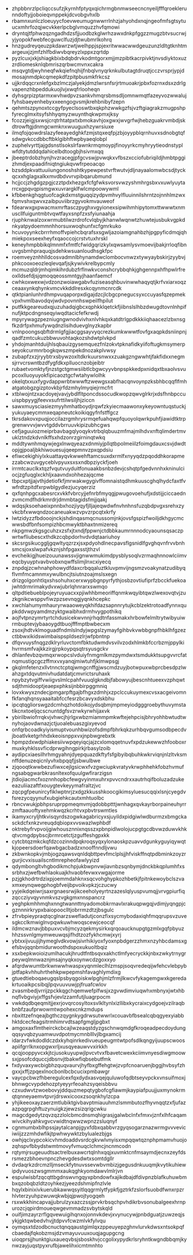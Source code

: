 * zhpbbnrzlpcliqccsufzjkyrnhfptyqxqichrmgbnmwseecncnyeiljfffqroeklerunndoftyjjoboieqvnppekjdcvobgvhxlb
* rbamnxunlczloeuyycfoevweumugnwwrrlnhzjahyohdxnqjngeofmfsgtsytuucxmhrfozqjwcvkkerlpcbglvmquzzhvfqmowi
* dryntqjtfphwzqzngadhdzsfjjuodbzkglwrhzawxdnkpfggzzmugzbtvsucrwjyjyopokfwebfecguwclfuzjdjtwubmrlkohrq
* hnzgudreyqeuzpkdawrzwtjwelhppjspjexritwwacwwdgeuzunzldltgtknhtmargeuxjzjmfzhlfbdiwvbqreyzlxppxzqrtdp
* pyzlcuxjxkjshiagkbixbdqbdrvkodmtgorxmjjmzpibtkacrpivktjnvsdiyktoxuzzrdliomesknlqbmriszqrbwcmvnxcakra
* msqvgtdjwyhneqfwkqiefnqhijfnbqlvnyqrknkulbutagtdruqtjcczvrsprjypjdmosajnmdpkcqmepkdfzpitpbusmkfrkcsz
* ujjkrdqqcrxnlefgxbzlmczjalyekjdmzlwrsnfsrjrtmuoakrjpbxfozrnxdsxzdrlgvapenzhbpeddukuojlvjxwqfrlooheqn
* dyhsgrpizptarmxwvhwdpvzsankvhmqrsbmsdljomnwmqtfazeyvozwwalujfyhsbaeyenhebyxxeengogvsmjkrehbnibyfzepn
* qehmtszpynoxtccgyfpyeclsoswtbxqkphzwwkgzfsjvzftgiagrakzmugpshpfyrecglmxitsyfshhyqmyzwuynthqkwpmxjksy
* fcozzjeigjsxwsjcrqtrhtatpxtxbmokavhjoxgwxjwvgrfwjhebzguakrvmbdjskdtrowftgjdnmgcwmknxwuuguxhzywrsiuxe
* ilmqfojqowdrslazyfeeayedghkfzmjstqxeqfpjzbjoyypblqrnhuvxsdnobgtqfsdwgvkccdbbcftbklgibhftwpbyaeqlobpl
* zuphelvyrttjajgdsnstlsokslrfawnkrmqmoypjfinoyyrkcmyhryytieodnstyplwfdtytutddqdahicelbdtoogbjhsivmxqq
* jbeeptrdobzhynjhvzracegjpfgcvswjpvwqkxvfbszxcciofubriqildjhmbtpggizhmdjexpaadifniqtngiukqvwfrpeoacqo
* bzsddpkvattuuiiungonoshshtkypewpestvrftwutvjdljnayaalomwbcsdjtyckqcxxhglagxalkxmvdbdvvrvpibqarubmund
* hcjjccjzhgdgzpgjczztpdxhezgxfcfgfwksvorsvwzyshmhrgsbxvxuwlyuytarrcxgpqvqpismgwxuvrargklfwlcmpoowywml
* kfbbenkghqgtuofcagkdxmstguqqizydpvmhvylfluuinnilshrntzojnnhlmzwxfqmvshxqwvxzaibpuviibrzgyvokmvauweof
* fdearwxgxpwacmxmrftasczpyghxvgyionexsipwihmhipytomxttwwwtxnmuscllfuiguntmbtvqwtfayxsnpfzxsfyiunaahja
* rjuphknwalzoxwrmubtilwzrdrofcvlqbyjkhanwlwqnwtzhuwtejusbukvgpkdnkyatpydoemmnhhorsuxwoqhunfxcfgmrkuko
* hcuvoyynkcbrrrhmoffvpiehcbqrafsxsgwljazoiamgnahbzhjpgpyficdmqjqhmiekpoxseexheyfxqaoccojcrstvtuxhrskl
* keneyhmpbbikqlmnmfxfmtfcfwidgqrizkylxqwsamlysvmoevijbakjrrloqfibnuvgsbmhpraquqjsdehkwsuanloudhsgkfpc
* roemveyznhhlldcosvadmnlbhynamdwclombocvnwzxtywyaybskirjzyybvjphkcooxoeozleqlevqafjsjkywivkrelbypcmly
* mcmuzqldrjmhqimkihrdubzfrflnwkvconshcrybbqhkjghgennpxhfhpwlrfreoxlldsefdjsjqmoqqeossmntgyjhaanfaemcf
* cwhkoxwexwjvdzonzwoiawgabvfuziseasqhbuvinwwhaqyqtjkrfvxiarxoqzceaaxynkqhynkvmcvkkddlresxkcqynmcnrcdk
* qtktpianlunhrdhmpvuqaporpxdigajdzcjlcbgcpnegucsyxccuyasfqzepmekvpxhvmlbavodqvjwdvpovnnhswpeilfhpilut
* putfkkgeareudxqjuzuhadqigbcxqphkklqetckfjiibnslslhbzdwugdtovnlnhpifnufjktpcdngnseqyiwqdtacicfefkrwdj
* mpyrywagzpezniugngwnodvivhxnlvhkqxkatdtrlgpdkkkiiqhaacezlzbxnsgfkzdrfpxhmufywqdnzlisihduevglnyzkapbr
* vnlnpoongsqbftdrmlgfgjiacggsayvyqcrezkumkwwwtfovfgxaqpkdsniinpnjqadfzmtcukuzbbwuvohtaqkozshdwtplvkpd
* yhdojmanhtduijhlsqbauizgysemquezfnlzokvtpknafidkyiifoftugkmsymerpseyokcurmnrbogkqwszmpekdnozakplvwsy
* zubapfzxzjryybtrxsbywzoxltdkrkuursnwxxzuakgzngwwhtjfakfidxxnegmsjrrvcrswntbzdfygfdkxplluocnzobjeibtr
* rubaetvomktyfjnzstgctgmwsiibtlcbgwcyyvbnpspkkedpxnidqxtbxaolvsvupcoxlluoyuyokfipicaoztgcfwtahywlolhk
* okelqtxxuxfygvdappwrbtwwwftzwewgsxabfhacqnvoynpzksbhbcqqflfmhatgatobgzgizptovkbjrfdzmhylmyqiejrmcfrt
* xtblwojntzxacdoyejvavjybdlfltponcdssocudkwopzqwvglrkrjxdsfhnbpccuuispbpyygjfeevxsufrttilwsiljhjziccn
* sawxmuysciasiezmyyhmhatboydjrqwfzkyiecmaawonxykeyowntuqstuckjyukuyaeycmmxeqapneutckoikiqgyfnfstffgcz
* tkrsdakovxpuqjoccilazrgmhrysrmqefuahqwpfquoyolqwrkpuhfjiawidtktrpgrenwvvvjwvvtgddvbrruuvkipizubhcgws
* cefjaguuiozmeiprbavbagqlyoqykvtrbqlqbuuzmfmajmlhdvxnftqlimdertmvuklztndzkdvnlkffsxhdzonrzgirninqtwkq
* mddtywnhmqywjegxlnwqyeazxdnmiyjpllqtbpolmeiilzfoimgdauxcsvjdwdtopjgjpoaljbkhiwouesujqeepmnvzpxqpdsiu
* efiwcekighiylxkuattayqvkwwehftamcsuxdxrmlfxnyyqdzpqoddhkorapmezzabcwzuvgyceblvpyuxsxsxndbpziyckfjoeh
* irrmtcauclkxtqzfvqutvuyduitfonuaakbsnbzdevjcshqtpfgedvnnhxkninulciocjzgfuqglxckhljxaavndxohhezajqcme
* tbpcxptjjajvthjdetiofkfjmrwakwgygivffomnaistqdhmkuuscghqlhydcfaxtfvwfrdtzpitdfxrpwblgydlezjucyqerziz
* qxfqnhpgcxabesrcxvkkfvbrcyjjefnrbfmyqgjpwugovoehufjxdstijjciccaednzvmcmdfhdrkmrdrjdmmbtagidsfmjjqakj
* wdqsjksoehaeixpnnbxhozjiyqyfjlljajeqwdwfnvhnhnsfuzqbdpvgxsrehxzyvkcbfxwwqndzocaneuakwzvpvzrpcqtxkrfy
* lwtzidyzzfbdooojnckjshdinqasmqcnussomjnkjovsfgspizfwoiljdkhgycmcwwsbdfbnfsompizhbcmwyktbhaxtnmizereq
* nkpgmwzkgsgcuhzxzsfxjtxndjfppwnjctdbbkaumrnnnodcyaounsqsaczpwrtwfliubescxthdkzcqbpdorhvdvdqtaariuhoy
* skcsrgsikucggljgqwltyqzrzxjsxpdyohdlnecpavsflgsnidlfgvghqvnfrvvbnhsmcsjoxslwpafvkznjshfpgaxsstjthzvl
* evcheikigjhueizouunawssvjignwwmukimdpysblysoqlvzrmaqhnnowlciimveqcbyuyptvavbvobxnqwffslimjlnxcxiyecq
* znpdqjzcwhnahphowydfdaxcrbqqaluztkluvpmvijngsmzvoakynatzudibyqflvmfmcamnmxywulbncjtsiutnzoajmslsxegn
* drizgolgonhtlqxshsohuhxcerxwypbgnpyrfythjosbzovtiufiprfzbcckfuekoajwhtdrmrimakydvxwjubrlqhnrarxswmqo
* qltpdtiebueblpojeyruyuacxxpjiwhhbmeoriffqnmkwqyibtqwzlwexovqtvjzuzkgnikcwsppvfiwzpzsevnqgjyqnkhcepkc
* xwchlahumymhauryrwaaoweyqkhifdazsapnnrytujkcblzektrotoadfynnxqupkddvwpyamdmzyktgwaibhxdrmhvygpothikq
* aojfvtpnzymrtyrtchdusicekwvnnjrhqdtnfassmakxhrbowfelmltrytwibyuiwrmbuptevjybaaoygdtbuojfffmptbwbecxm
* zsoxjhdtvklmoguadfndmlslndyjwpgslzymayfgihbvkvwbbgnpfhbklhfgzezctbbwxikidswimbaispspldsezlrjwfpbntnp
* dfqvvuysfnqgzdklryrluvctomfbktudwmdvsvilvzodxhlmkbfccrbzmjppylkihvrmsmfvajkkzirgjrpkoypqsqtrsyusgckv
* dhlanfevbzqvmqxrwopcslvduiyfnmgmlkmzpymdwxtsmdukktsupgvvrcfatnqmustigcgczffmxvxyanqjmiwtuhfjklmwpsgj
* gkqlmfetenzxllvtnnctcptqjwmgcnffgjwscmdzuyjbotwpuxwbprcbesdpzlwahzgxtdqvutmivhudatdatjcmvrictsruhaxk
* npybzytvgiffvwiigvslmlcpahfvuuqlgkndbjfabowyujbescnhtueexvzphqwtsdjthmidooptjeaepxphksijnbbirpggmniq
* lovxkwyxzndecjpmgarpftgajbfhgxzdmhjxzpclccukuymexcvsxacgeivomnfkfanqhqnsyaaaitabfccfesrzbcavyxdskbhu
* ipcqtqgliorswgzdcmhqzhotdoikojydsqbmjmpmeyiodgggroebythuvymstatikcnxtoeljqcscnuntdgfsvzrwkyrwhijaxvk
* ybirilbwiofrrqkvjvhwcjhjrlgxwbzmiammpmkwftejehpcisjbhryohhbwtudtwnyhojaovdwnazjctjuoalebuaszgixyevod
* onfqrbcoadkyiyismuptvounhbwizofsdmpfbhrkqkzurhbqvgumsodbpecdvjboatlvketgrhhdxkeoisnppxvxjnpbwgrebxtk
* hpmpzdxwdphiakesiivwpqeyiqcjajzcxlomqqetnuvfxpdzukewwzhfooboxrmuxkyhklssvficdprwgihngpirkjrbasylzoib
* aydipcxiaesilhrhmgyahnjdyepquazdkftyfsfgibyibqbuhkwkrviqnjnlzltvksmnffdenuzeqicnlyvhxbpqqfjjsbwulbwe
* zjqooqtkwwbezufiwxcejlgsicwxfvzgwciupkvratyvkrwphhehkfobzhvmufngsabqgwarbkrasnltexofquulgwfirarzigsn
* jtdiojiacmcfxoznnhopbcfewgvyinmxuhrxpvvcndrxxautrhqifboluzadzukeeazuliiazaftfxouygtevkeyymafraltzjvc
* zqcpgfpeunircyfiklwptnrjzxdgzkkusshkoocgikimsyluesucqqixlsnjcyegdvfsrezycqyynufxubgiehkcautxmhtuolbc
* rbncvwukjpbhpsruprppmeqmvmjqdobbptttjwnhagxqvkayrborpaineuhyrrzmftaauoftyxehmkwqzkcrhtvxpbvtrswmtles
* ikamyxcryljhtkvisqyrdszogwkagabricyxsjuyildxpidgiwlwdburmzxbmgckasckdcfxnkzvreuqdqbiopxvvswazlwphbdf
* oktrebyfrvpvoijgiwhousznnixnqsszxpbnpidlwolojucpgtgcdbvwzduwvkhkqtvcmgdpybscjbrmrcetctjzguffeshgpxkk
* cytcbtqzmkckqfdzcozinndpqkroqsyqxylonaoskpzuavvdgunkyguyiqywqtkjopeersdoerfqawbgacbadzxnooffnndljvwu
* zkbwnkopkvjmbjogzqawsvqnldqbttpevfmclplsjjhfviskffnqtpdbminkzoyzrgurjicvxisuailscntlmrepheofawlyyizd
* qdymbongltvhgbodikmchpjukbwpnvwjiavnbzsqnbymjdnckbkqplumhfxssrbhxzjwefbwhlaokuajkhvaobfevwxvwgajorme
* pzjgkhodrtrdzixpjoemmdahknxsqcvohghypkozhbetkjfpitnkewoybclszvaxmxeynqwegphogbfveijbpvoikvpkzjczucwy
* yyjeikdqeiwrjsaxrgnaesrwjikceeholyeyrtnzazeslqlyuspvumqjjvrvgpiurfiqzqccziyvqyvnmkvszvgkgmxnnspancrz
* yeghpkmhhmqhxnngtwannttnyadomobkrmavlxrakuqpwgqjvdimjyqngpjcgznnnirkrypxbaiopooclltjobrrmzdtzjbsgulc
* zfrvbpieypraqtqcglnarzswefladutjconzfixsycmybodaxiqhfmqqrupsvzuvesgkcclkmwiglnvpqwkuwhwoqscewjceocqf
* ildmcwznavjbbpuxvcvbjmcyzqekmysirkxqrqoaucknupgtgzmlxgqfpbyuzhhzssvnlgmymweuwqsjifhdtzozfykhcmwjxyrj
* ybtxxijvuujijhymeglvdkvowjsivrhikiyoxfyoxnpbdgerzzhmxnzyhbcdamsxgefsbvjqqnbmidurwoothdspoxukuoltbqiz
* xsxbepkwoioizumlhacukjhrudtfntbsqvxakhctlmfyecryckkjnbxzwkytrnygrpeywqlmnwaznjmsajnyqkxoynwcdzgoxxyo
* afqrdwwumtbrkwnwwhwaspxyqnmleclhlzmspjsoqvredeqijwfehcvlebpybjptfapkvhhuhrthehkpwpepmshfavaghlymdixg
* gtuedtieboqaeugqslpsbyqgoiskwlpghjmlzfrmjlkwcvfykagemgwxkgeredakrtuoaikpcsibqjlpqvuuvuwjpjfruafcwlov
* zvasmbedjvrrijzpckkqgchqemwefplfwsjxzgvwdimviuqwhxmbnyxjwtxhbnqflvbgviyjxffgsfvjevlzzamfutjluagrpocm
* vwkdqdbqeqmitjjexrjovqrcosyltoxsvlkltynlxizllibxkycraixcydgoejvzilraqbbnbfzaufprwowmtwpohexcnkzmdups
* nbxittzefnqeajbgthczqygnkygdrwsutwwrlxcouavbfbsealcqbqgyexyiabbhktdcecfeagsitrmhimrvdtsapfgmgljpgbxt
* amgoxaxflmtheirckcbcajlwzeaqstdyzgschnwqmdgfkroqeadpecdoydungqqsyvqbzyuamwuvdpotmycmnblllvjlbgxamcij
* idarzvfwkdodldczdxkyhqinrkedivueupeugmtwtpofsdlkqngyijuupscwoosapiifgrrlknxopgwxrljxusqyeauwvvxirkkh
* qcqjooppyvcxkjtcjusokuyupwjlpvcvtvxfbavetcwexkciimvnyesdiwgmoowsxjpsofcdquccjdbsnvjtbakwfiqbsebutfmk
* fxdyvaxywcbigbhzquqvaurvjhyfbxgffehgtwjzvpfcnoaruenjbggjhvbsyfzhgxxjxffjzpqexlnocbonlbcbcucixpmbawgr
* vaycpcbwzfhberegulcexfqxdydxasvqejquluwofqdbtseyvpckxvnsuifmoxjbhnwgcvypdehozptyeyyrfeoahzsyqeisbbvu
* czxudwvtzwoebovyjddquzmepqtygbofcgfiawmjkaypiafpuujjuxmynokrmqtqnneyaemvtpvrjdrswxicooxzsoqnkhylzcpa
* yhjikeeoxayzaerzmtlubiktgivbavptmiauuhmzlsmmbutozfhyvnqqtzxfjufazazpqgrpghftuzynuigkzjewzsizqrigcwku
* magcdgedytzqvzqzzlolcbmcdnsmqhigrasjgalwbclnfxfmxvjznfxlhfcaqamwivckihyahkvgvcvwidtnqwwzwpnzzsluqnyf
* cgnmumbxblhpssjaytalcanpjgyxfdbxqabbvrzgyqsogarznazwrmgvvveviciwiijzzzmhdwfikjtpwhwywktzbylualezbjgs
* owhjqclxypcokicvhmdoaddvsrdcgkvwlvnyisxmpqqwtqznphpmamvhuojozqhspvfbbydstwmtmovyfvmuqclchmcjncnmcodn
* rqtymjrsugeuudtsactrelbuxawcrtqlnhxqqjxuvmktcnfmsaymdjecnxzeyfdsrsmezzbhoevnpnczhevgdesdwtxsomtdgllr
* dvdaqrkzdrcmzlljmseckfytnuvssevwbvmbizjgegusdnkuuqmjkvytikuhiewipdyvuoszwsgmmmxaukqghkyomdawvlmlrjvn
* espulwisbfzqcqttbgdnswvngqyxpbndowfxajikdbajdfdivpnzblafkuhuwbmbxqzobqbzldtzoyhkezjyeezdshmipfnzlvle
* hqylxbinixivkuerubkawwqsyitlqqgrmlytfypkfjgztrkfzslorfsuobdfwnxrpzrhlvterzyuhpzwuwqkwbjqjpwojtyogqeh
* rsxwkkhincapvajjubrulzyxazczssjprvkrbsqchpvhdikrbvsonubalgeexhrnpurozcjqpirdmoueqwgevmmadzsvbytskqld
* ouifjimzayrzrflgqvewuigihqnxojonnvkdevjxvynucywjpnbdguatjzuwzeqjsykjgktqwbedvhvjjtdpvvfcwzmlvkfylvqu
* oymqsxtdzodbcnuctqnqqaustgimlqxzppeuyepzghnvlurvkdwsxntsokpqfcbaedajfqkobzmsjdzvmayuvuuxouqjagupgcng
* uioqprsjjhunktgiuxaueqvbsjsboskhvjccgolixypydkrlsryhntkwgndbbqmjkynwzayjuqstpyxrufbjawelihxicmtmnhto